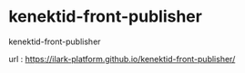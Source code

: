 # kenektid-front-publisher
kenektid-front-publisher

url : https://ilark-platform.github.io/kenektid-front-publisher/
